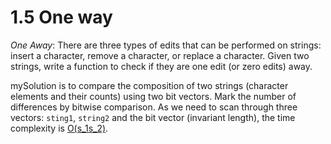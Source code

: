 # 1.5 One way

*One Away*: There are three types of edits that can be performed on strings: insert a character, remove a character, or replace a character. Given two strings, write a function to check if they are one edit (or zero edits) away.

mySolution is to compare the composition of two strings (character elements and their counts) using two bit vectors. Mark the number of differences by bitwise comparison. As we need to scan through three vectors: `sting1`, `string2` and the bit vector (invariant length), the time complexity is [O(s_1s_2)](https://latex.codecogs.com/gif.latex?O%28s_1s_2%29).
